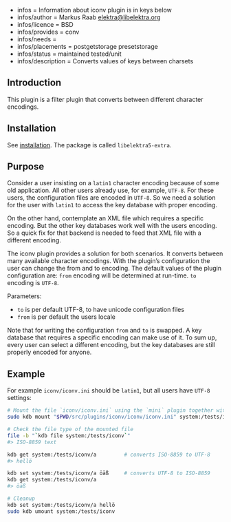 - infos = Information about iconv plugin is in keys below
- infos/author = Markus Raab <elektra@libelektra.org>
- infos/licence = BSD
- infos/provides = conv
- infos/needs =
- infos/placements = postgetstorage presetstorage
- infos/status = maintained tested/unit
- infos/description = Converts values of keys between charsets

## Introduction

This plugin is a filter plugin that converts between different character encodings.

## Installation

See [installation](/doc/INSTALL.md).
The package is called `libelektra5-extra`.

## Purpose

Consider a user insisting on a `latin1` character encoding because
of some old application. All other users already use, for example,
`UTF-8`. For these users, the configuration files are encoded in
`UTF-8`. So we need a solution for the user with `latin1` to access the
key database with proper encoding.

On the other hand, contemplate an XML file which requires a specific
encoding. But the other key databases work well with the users
encoding. So a quick fix for that backend is needed to feed that XML
file with a different encoding.

The iconv plugin provides a solution for both scenarios. It converts between
many available character encodings. With the plugin’s configuration
the user can change the from and to encoding. The default values of the
plugin configuration are: `from` encoding will be determined at run-time.
`to` encoding is `UTF-8`.

Parameters:

- `to` is per default UTF-8, to have unicode configuration files
- `from` is per default the users locale

Note that for writing the configuration `from` and `to` is swapped. A
key database that requires a specific encoding can make use of it. To
sum up, every user can select a different encoding, but the key databases
are still properly encoded for anyone.

## Example

For example `iconv/iconv.ini` should be `latin1`, but all users
have `UTF-8` settings:

```sh
# Mount the file `iconv/iconv.ini` using the `mini` plugin together with `iconv`
sudo kdb mount "$PWD/src/plugins/iconv/iconv/iconv.ini" system:/tests/iconv mini iconv from=UTF-8,to=ISO-8859-1

# Check the file type of the mounted file
file -b "`kdb file system:/tests/iconv`"
#> ISO-8859 text

kdb get system:/tests/iconv/a         # converts ISO-8859 to UTF-8
#> hellö

kdb set system:/tests/iconv/a öäß     # converts UTF-8 to ISO-8859
kdb get system:/tests/iconv/a
#> öäß

# Cleanup
kdb set system:/tests/iconv/a hellö
sudo kdb umount system:/tests/iconv
```
